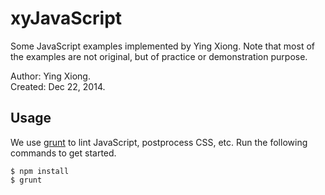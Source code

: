 xyJavaScript
============

Some JavaScript examples implemented by Ying Xiong. Note that most of the
examples are not original, but of practice or demonstration purpose.

Author: Ying Xiong.  
Created: Dec 22, 2014.

Usage
-----

We use [grunt](http://gruntjs.com/) to lint JavaScript, postprocess CSS, etc.
Run the following commands to get started.

    $ npm install
    $ grunt
